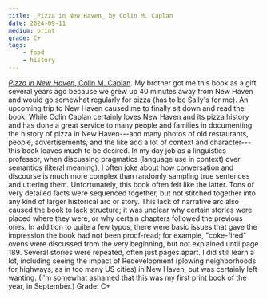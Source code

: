 ```yaml
---
title: _Pizza in New Haven_ by Colin M. Caplan
date: 2024-09-11
medium: print 
grade: C+
tags:
    - food
    - history
---
```


[_Pizza in New Haven_, Colin M. Caplan](https://bookshop.org/a/111171/9781634990738).  My brother got me this book as a gift several years ago because we grew up 40 minutes away from New Haven and would go somewhat regularly for pizza (has to be Sally's for me).  An upcoming trip to New Haven caused me to finally sit down and read the book.  While Colin Caplan certainly loves New Haven and its pizza history and has done a great service to many people and families in documenting the history of pizza in New Haven---and many photos of old restaurants, people, advertisements, and the like add a lot of context and character---this book leaves much to be desired.  In my day job as a linguistics professor, when discussing pragmatics (language use in context) over semantics (literal meaning), I often joke about how conversation and discourse is much more complex than randomly sampling true sentences and uttering them.  Unfortunately, this book often felt like the latter.  Tons of very detailed facts were sequenced together, but not stitched together into any kind of larger historical arc or story.   This lack of narrative arc also caused the book to lack structure; it was unclear why certain stories were placed where they were, or why certain chapters followed the previous ones. In addition to quite a few typos, there were basic issues that gave the impression the book had not been proof-read; for example, "coke-fired" ovens were discussed from the very beginning, but not explained until page 189.  Several stories were repeated, often just pages apart.  I did still learn a lot, including seeing the impact of Redevelopment (plowing neighborhoods for highways, as in too many US cities) in New Haven, but was certainly left wanting. (I'm somewhat ashamed that this was my first print book of the year, in September.)  Grade: C+